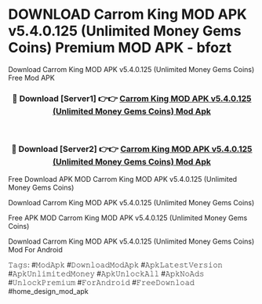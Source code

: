 # DOWNLOAD Carrom King MOD APK v5.4.0.125 (Unlimited Money Gems Coins) Premium MOD APK - bfozt
Download Carrom King MOD APK v5.4.0.125 (Unlimited Money Gems Coins) Free Mod APK

<div align="center">
<h3>🔴 Download [Server1] 👉👉 <a href="https://apk-comot.site?title=Carrom_King_MOD_APK_v5.4.0.125_(Unlimited_Money_Gems_Coins)">Carrom King MOD APK v5.4.0.125 (Unlimited Money Gems Coins) Mod Apk</a></h3><br>

<h3>🔴 Download [Server2] 👉👉 <a href="https://apk-comot.site?title=Carrom_King_MOD_APK_v5.4.0.125_(Unlimited_Money_Gems_Coins)">Carrom King MOD APK v5.4.0.125 (Unlimited Money Gems Coins) Mod Apk</a></h3>
</div>


Free Download APK MOD Carrom King MOD APK v5.4.0.125 (Unlimited Money Gems Coins)

Download Carrom King MOD APK v5.4.0.125 (Unlimited Money Gems Coins) 

Free APK MOD Carrom King MOD APK v5.4.0.125 (Unlimited Money Gems Coins) 

Download Carrom King MOD APK v5.4.0.125 (Unlimited Money Gems Coins) Mod For Android

𝚃𝚊𝚐𝚜: #𝙼𝚘𝚍𝙰𝚙𝚔 #𝙳𝚘𝚠𝚗𝚕𝚘𝚊𝚍𝙼𝚘𝚍𝙰𝚙𝚔 #𝙰𝚙𝚔𝙻𝚊𝚝𝚎𝚜𝚝𝚅𝚎𝚛𝚜𝚒𝚘𝚗 #𝙰𝚙𝚔𝚄𝚗𝚕𝚒𝚖𝚒𝚝𝚎𝚍𝙼𝚘𝚗𝚎𝚢 #𝙰𝚙𝚔𝚄𝚗𝚕𝚘𝚌𝚔𝙰𝚕𝚕 #𝙰𝚙𝚔𝙽𝚘𝙰𝚍𝚜 #𝚄𝚗𝚕𝚘𝚌𝚔𝙿𝚛𝚎𝚖𝚒𝚞𝚖 #𝙵𝚘𝚛𝙰𝚗𝚍𝚛𝚘𝚒𝚍 #𝙵𝚛𝚎𝚎𝙳𝚘𝚠𝚗𝚕𝚘𝚊𝚍 #home_design_mod_apk
